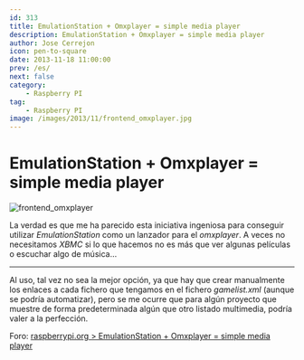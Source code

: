 ```yaml
---
id: 313
title: EmulationStation + Omxplayer = simple media player
description: EmulationStation + Omxplayer = simple media player
author: Jose Cerrejon
icon: pen-to-square
date: 2013-11-18 11:00:00
prev: /es/
next: false
category:
    - Raspberry PI
tag:
    - Raspberry PI
image: /images/2013/11/frontend_omxplayer.jpg
---
```


# EmulationStation + Omxplayer = simple media player

![frontend_omxplayer](/images/2013/11/frontend_omxplayer.jpg)

La verdad es que me ha parecido esta iniciativa ingeniosa para conseguir utilizar _EmulationStation_ como un lanzador para el _omxplayer_. A veces no necesitamos _XBMC_ si lo que hacemos no es más que ver algunas películas o escuchar algo de música...

---

Al uso, tal vez no sea la mejor opción, ya que hay que crear manualmente los enlaces a cada fichero que tengamos en el fichero _gamelist.xml_ (aunque se podría automatizar), pero se me ocurre que para algún proyecto que muestre de forma predeterminada algún que otro listado multimedia, podría valer a la perfección.

Foro: [raspberrypi.org > EmulationStation + Omxplayer = simple media player](https://www.raspberrypi.org/phpBB3/viewtopic.php?f=35&t=60785)
